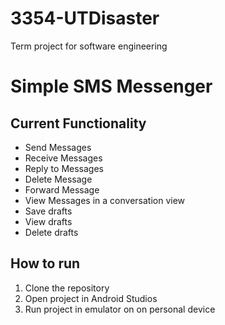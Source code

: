 # 3354-UTDisaster
Term project for software engineering

# Simple SMS Messenger
## Current Functionality
- Send Messages
- Receive Messages
- Reply to Messages
- Delete Message
- Forward Message
- View Messages in a conversation view
- Save drafts
- View drafts
- Delete drafts

## How to run
1. Clone the repository 
2. Open project in Android Studios
3. Run project in emulator on on personal device
